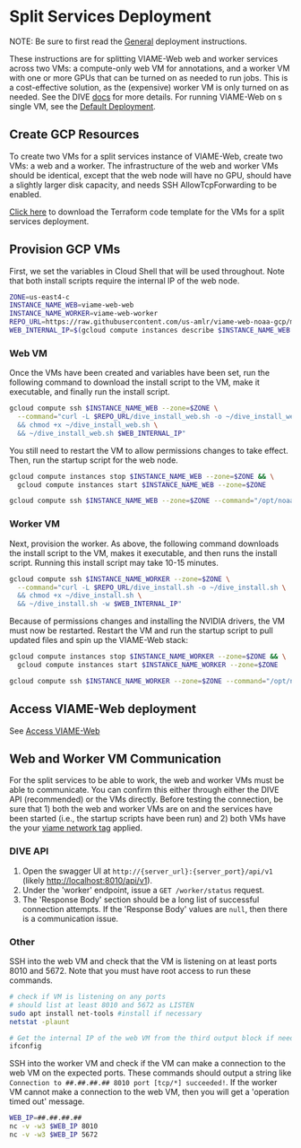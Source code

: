 # Split Services Deployment

NOTE: Be sure to first read the [General](deployment-general.md) deployment instructions.

These instructions are for splitting VIAME-Web web and worker services across two VMs: a compute-only web VM for annotations, and a worker VM with one or more GPUs that can be turned on as needed to run jobs. This is a cost-effective solution, as the (expensive) worker VM is only turned on as needed. See the DIVE [docs](https://kitware.github.io/dive/Deployment-Docker-Compose/#splitting-services) for more details. For running VIAME-Web on s single VM, see the [Default Deployment](deployment-default.md).

## Create GCP Resources

To create two VMs for a split services instance of VIAME-Web, create two VMs: a web and a worker. The infrastructure of the web and worker VMs should be identical, except that the web node will have no GPU, should have a slightly larger disk capacity, and needs SSH AllowTcpForwarding to be enabled. 

[Click here](https://drive.google.com/u/0/uc?id=1aD1sjUx3M4AMGAi-o57V--xu1HfKxEy5&export=download) to download the Terraform code template for the VMs for a split services deployment.

## Provision GCP VMs

First, we set the variables in Cloud Shell that will be used throughout. Note that both install scripts require the internal IP of the web node.

``` bash
ZONE=us-east4-c
INSTANCE_NAME_WEB=viame-web-web
INSTANCE_NAME_WORKER=viame-web-worker
REPO_URL=https://raw.githubusercontent.com/us-amlr/viame-web-noaa-gcp/main/scripts
WEB_INTERNAL_IP=$(gcloud compute instances describe $INSTANCE_NAME_WEB --zone=$ZONE --format='get(networkInterfaces[0].networkIP)')
```

### Web VM

Once the VMs have been created and variables have been set, run the following command to download the install script to the VM, make it executable, and finally run the install script.

``` bash
gcloud compute ssh $INSTANCE_NAME_WEB --zone=$ZONE \
  --command="curl -L $REPO_URL/dive_install_web.sh -o ~/dive_install_web.sh \
  && chmod +x ~/dive_install_web.sh \
  && ~/dive_install_web.sh $WEB_INTERNAL_IP"
```

You still need to restart the VM to allow permissions changes to take effect. Then, run the startup script for the web node.

``` bash
gcloud compute instances stop $INSTANCE_NAME_WEB --zone=$ZONE && \
  gcloud compute instances start $INSTANCE_NAME_WEB --zone=$ZONE
```
``` bash
gcloud compute ssh $INSTANCE_NAME_WEB --zone=$ZONE --command="/opt/noaa/dive_startup_web.sh"
```

### Worker VM

Next, provision the worker. As above, the following command downloads the install script to the VM, makes it executable, and then runs the install script. Running this install script may take 10-15 minutes.

``` bash
gcloud compute ssh $INSTANCE_NAME_WORKER --zone=$ZONE \
  --command="curl -L $REPO_URL/dive_install.sh -o ~/dive_install.sh \
  && chmod +x ~/dive_install.sh \
  && ~/dive_install.sh -w $WEB_INTERNAL_IP"
```

Because of permissions changes and installing the NVIDIA drivers, the VM must now be restarted. Restart the VM and run the startup script to pull updated files and spin up the VIAME-Web stack:

``` bash
gcloud compute instances stop $INSTANCE_NAME_WORKER --zone=$ZONE && \
  gcloud compute instances start $INSTANCE_NAME_WORKER --zone=$ZONE
```
``` bash
gcloud compute ssh $INSTANCE_NAME_WORKER --zone=$ZONE --command="/opt/noaa/dive_startup_worker.sh"
```

## Access VIAME-Web deployment

See [Access VIAME-Web](deployment-access.md)

## Web and Worker VM Communication

For the split services to be able to work, the web and worker VMs must be able to communicate. You can confirm this either through either the DIVE API (recommended) or the VMs directly. Before testing the connection, be sure that 1) both the web and worker VMs are on and the services have been started (i.e., the startup scripts have been run) and 2) both VMs have the your [viame network tag](network-changes.md) applied. 

### DIVE API

1. Open the swagger UI at `http://{server_url}:{server_port}/api/v1` (likely <http://localhost:8010/api/v1>).
1. Under the 'worker' endpoint, issue a `GET /worker/status` request. 
1. The 'Response Body' section should be a long list of successful connection attempts. If the 'Response Body' values are `null`, then there is a communication issue.

### Other

SSH into the web VM and check that the VM is listening on at least ports 8010 and 5672. Note that you must have root access to run these commands.

``` bash
# check if VM is listening on any ports
# should list at least 8010 and 5672 as LISTEN
sudo apt install net-tools #install if necessary 
netstat -plaunt

# Get the internal IP of the web VM from the third output block if needed
ifconfig
```

SSH into the worker VM and check if the VM can make a connection to the web VM on the expected ports. These commands should output a string like `Connection to ##.##.##.## 8010 port [tcp/*] succeeded!`. If the worker VM cannot make a connection to the web VM, then you will get a 'operation timed out' message.

``` bash
WEB_IP=##.##.##.##
nc -v -w3 $WEB_IP 8010
nc -v -w3 $WEB_IP 5672
```

